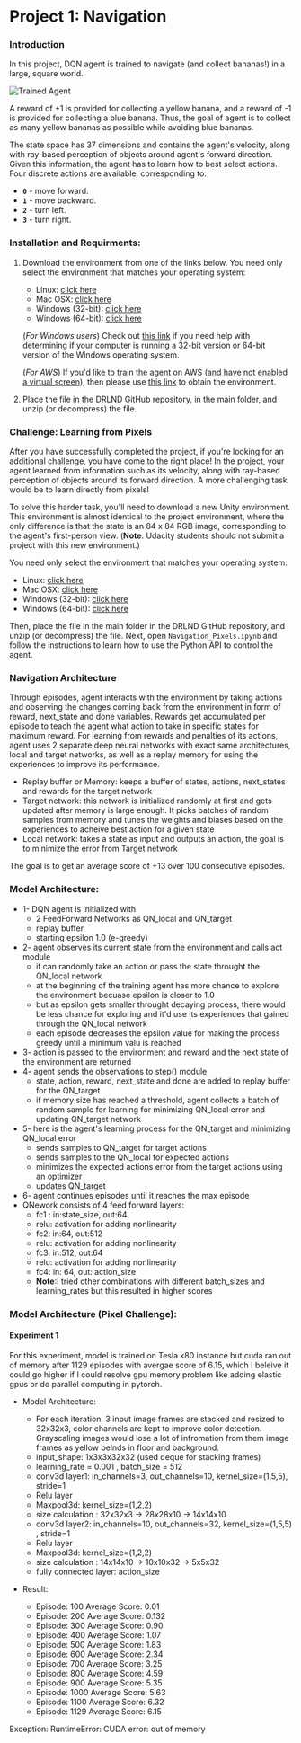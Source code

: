 [//]: # (Image References)

[image1]: https://user-images.githubusercontent.com/10624937/42135619-d90f2f28-7d12-11e8-8823-82b970a54d7e.gif "Trained Agent"

# Project 1: Navigation

### Introduction

In this project, DQN agent is trained to navigate (and collect bananas!) in a large, square world.  

![Trained Agent][image1]


A reward of +1 is provided for collecting a yellow banana, and a reward of -1 is provided for collecting a blue banana. Thus, the goal of agent is to collect as many yellow bananas as possible while avoiding blue bananas.  

The state space has 37 dimensions and contains the agent's velocity, along with ray-based perception of objects around agent's forward direction.  Given this information, the agent has to learn how to best select actions.  Four discrete actions are available, corresponding to:
- **`0`** - move forward.
- **`1`** - move backward.
- **`2`** - turn left.
- **`3`** - turn right.

### Installation and Requirments:

1. Download the environment from one of the links below.  You need only select the environment that matches your operating system:
    - Linux: [click here](https://s3-us-west-1.amazonaws.com/udacity-drlnd/P1/Banana/Banana_Linux.zip)
    - Mac OSX: [click here](https://s3-us-west-1.amazonaws.com/udacity-drlnd/P1/Banana/Banana.app.zip)
    - Windows (32-bit): [click here](https://s3-us-west-1.amazonaws.com/udacity-drlnd/P1/Banana/Banana_Windows_x86.zip)
    - Windows (64-bit): [click here](https://s3-us-west-1.amazonaws.com/udacity-drlnd/P1/Banana/Banana_Windows_x86_64.zip)
    
    (_For Windows users_) Check out [this link](https://support.microsoft.com/en-us/help/827218/how-to-determine-whether-a-computer-is-running-a-32-bit-version-or-64) if you need help with determining if your computer is running a 32-bit version or 64-bit version of the Windows operating system.

    (_For AWS_) If you'd like to train the agent on AWS (and have not [enabled a virtual screen](https://github.com/Unity-Technologies/ml-agents/blob/master/docs/Training-on-Amazon-Web-Service.md)), then please use [this link](https://s3-us-west-1.amazonaws.com/udacity-drlnd/P1/Banana/Banana_Linux_NoVis.zip) to obtain the environment.

2. Place the file in the DRLND GitHub repository, in the main folder, and unzip (or decompress) the file. 

### Challenge: Learning from Pixels

After you have successfully completed the project, if you're looking for an additional challenge, you have come to the right place!  In the project, your agent learned from information such as its velocity, along with ray-based perception of objects around its forward direction.  A more challenging task would be to learn directly from pixels!

To solve this harder task, you'll need to download a new Unity environment.  This environment is almost identical to the project environment, where the only difference is that the state is an 84 x 84 RGB image, corresponding to the agent's first-person view.  (**Note**: Udacity students should not submit a project with this new environment.)

You need only select the environment that matches your operating system:
- Linux: [click here](https://s3-us-west-1.amazonaws.com/udacity-drlnd/P1/Banana/VisualBanana_Linux.zip)
- Mac OSX: [click here](https://s3-us-west-1.amazonaws.com/udacity-drlnd/P1/Banana/VisualBanana.app.zip)
- Windows (32-bit): [click here](https://s3-us-west-1.amazonaws.com/udacity-drlnd/P1/Banana/VisualBanana_Windows_x86.zip)
- Windows (64-bit): [click here](https://s3-us-west-1.amazonaws.com/udacity-drlnd/P1/Banana/VisualBanana_Windows_x86_64.zip)

Then, place the file in the main folder in the DRLND GitHub repository, and unzip (or decompress) the file.  Next, open `Navigation_Pixels.ipynb` and follow the instructions to learn how to use the Python API to control the agent.

### Navigation Architecture

Through episodes, agent interacts with the environment by taking actions and observing the changes coming back from the environment in form of reward, next_state and done variables. Rewards get accumulated per episode to teach the agent what action to take in specific states for maximum reward. For learning from rewards and penalties of its actions, agent uses 2 separate deep neural networks with exact same architectures, local and target networks, as well as a replay memory for using the experiences to improve its performance.
 * Replay buffer or Memory: keeps a buffer of states, actions, next_states and rewards for the target network
 * Target network: this network is initialized randomly at first and gets updated after memory is large enough. It picks batches of random samples from memory and tunes the weights and biases based on the experiences to acheive best action for a given state
 * Local network: takes a state as input and outputs an action, the goal is to minimize the error from Target network

The goal is to get an average score of +13 over 100 consecutive episodes.

### Model Architecture:
 * 1- DQN agent is initialized with 
   * 2 FeedForward Networks as QN_local and QN_target
   * replay buffer 
   * starting epsilon 1.0 (e-greedy)
 * 2- agent observes its current state from the environment and calls act module 
   * it can randomly take an action or pass the state throught the QN_local network
   * at the beginning of the training agent has more chance to explore the environment becuase epsilon is closer to 1.0
   * but as epsilon gets smaller throught decaying process, there would be less chance for exploring and it'd use its experiences that gained through the QN_local network 
   * each episode decreases the epsilon value for making the process greedy until a minimum valu is reached
 * 3- action is passed to the environment and reward and the next state of the environment are returned
 * 4- agent sends the observations to step() module 
   * state, action, reward, next_state and done are added to replay buffer for the QN_target
   * if memory size has reached a threshold, agent collects a batch of random sample for learning for minimizing QN_local error and updating QN_target network
 * 5- here is the agent's learning process for the QN_target and minimizing QN_local error
    * sends samples to QN_target for target actions
    * sends samples to the QN_local for expected actions
    * minimizes the expected actions error from the target actions using an optimizer
    * updates QN_target
 * 6- agent continues episodes until it reaches the max episode
 * QNework consists of 4 feed forward layers:
    * fc1 : in:state_size, out:64
    * relu: activation for adding nonlinearity
    * fc2: in:64, out:512
    * relu: activation for adding nonlinearity
    * fc3: in:512, out:64
    * relu: activation for adding nonlinearity
    * fc4: in: 64, out: action_size
    * **Note**:I tried other combinations with different batch_sizes and learning_rates but this resulted in higher scores
    
### Model Architecture (Pixel Challenge):

#### Experiment 1 

For this experiment, model is trained on Tesla k80 instance but cuda ran out of memory after 1129 episodes with avergae score of 6.15, which I beleive it could go higher if I could resolve gpu memory problem like adding elastic gpus or do parallel computing in pytorch.

* Model Architecture:
    * For each iteration, 3 input image frames are stacked and resized to 32x32x3, color channels are kept to improve color detection. Grayscaling images would lose a lot of infromation from them image frames as yellow belnds in floor and background.
    * input_shape: 1x3x3x32x32 (used deque for stacking frames)
    * learning_rate = 0.001 , batch_size = 512
    * conv3d layer1: in_channels=3, out_channels=10, kernel_size=(1,5,5), stride=1
    * Relu layer
    * Maxpool3d: kernel_size=(1,2,2)
    * size calculation : 32x32x3 -> 28x28x10 -> 14x14x10
    * conv3d layer2: in_channels=10, out_channels=32, kernel_size=(1,5,5) , stride=1
    * Relu layer
    * Maxpool3d: kernel_size=(1,2,2)
    * size calculation : 14x14x10 -> 10x10x32 -> 5x5x32
    * fully connected layer: action_size
    
* Result:
    * Episode: 100	Average Score: 0.01
    * Episode: 200	Average Score: 0.132
    * Episode: 300	Average Score: 0.90
    * Episode: 400	Average Score: 1.07
    * Episode: 500	Average Score: 1.83
    * Episode: 600	Average Score: 2.34
    * Episode: 700	Average Score: 3.25
    * Episode: 800	Average Score: 4.59
    * Episode: 900	Average Score: 5.35
    * Episode: 1000	Average Score: 5.63
    * Episode: 1100	Average Score: 6.32
    * Episode: 1129	Average Score: 6.15
    
Exception: RuntimeError: CUDA error: out of memory


